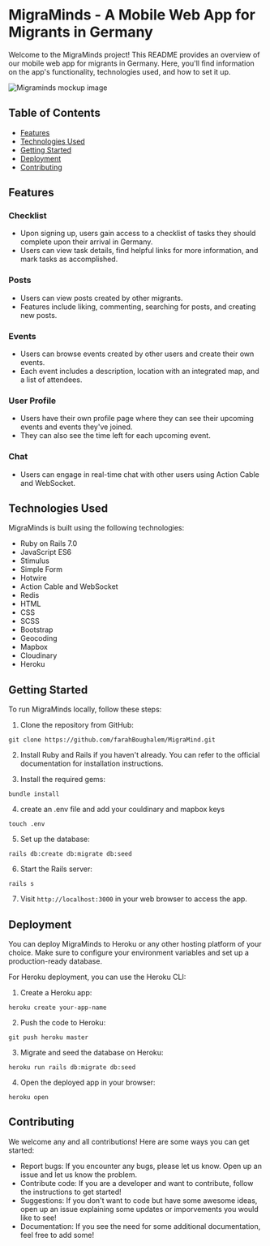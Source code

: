# MigraMinds - A Mobile Web App for Migrants in Germany

Welcome to the MigraMinds project! This README provides an overview of our mobile web app for migrants in Germany. Here, you'll find information on the app's functionality, technologies used, and how to set it up.

![Migraminds mockup image](https://github.com/brunna-monteiro/migra-minds/blob/assets/images/postsmockup.png?raw=true)

## Table of Contents
- [Features](#features)
- [Technologies Used](#technologies-used)
- [Getting Started](#getting-started)
- [Deployment](#deployment)
- [Contributing](#contributing)

## Features

### Checklist
- Upon signing up, users gain access to a checklist of tasks they should complete upon their arrival in Germany.
- Users can view task details, find helpful links for more information, and mark tasks as accomplished.

### Posts
- Users can view posts created by other migrants.
- Features include liking, commenting, searching for posts, and creating new posts.

### Events
- Users can browse events created by other users and create their own events.
- Each event includes a description, location with an integrated map, and a list of attendees.

### User Profile
- Users have their own profile page where they can see their upcoming events and events they've joined.
- They can also see the time left for each upcoming event.

### Chat
- Users can engage in real-time chat with other users using Action Cable and WebSocket.

## Technologies Used

MigraMinds is built using the following technologies:

- Ruby on Rails 7.0
- JavaScript ES6
- Stimulus
- Simple Form
- Hotwire
- Action Cable and WebSocket
- Redis
- HTML
- CSS
- SCSS
- Bootstrap
- Geocoding
- Mapbox
- Cloudinary
- Heroku

## Getting Started

To run MigraMinds locally, follow these steps:

1. Clone the repository from GitHub:
```
git clone https://github.com/farahBoughalem/MigraMind.git
```

2. Install Ruby and Rails if you haven't already. You can refer to the official documentation for installation instructions.

3. Install the required gems:
```
bundle install
```

4. create an .env file and add your couldinary and mapbox keys
```
touch .env
```

5. Set up the database:
```
rails db:create db:migrate db:seed
```

6. Start the Rails server:
```
rails s
```

7. Visit `http://localhost:3000` in your web browser to access the app.

## Deployment

You can deploy MigraMinds to Heroku or any other hosting platform of your choice. Make sure to configure your environment variables and set up a production-ready database.

For Heroku deployment, you can use the Heroku CLI:

1. Create a Heroku app:
```
heroku create your-app-name
```

2. Push the code to Heroku:
```
git push heroku master
```

3. Migrate and seed the database on Heroku:
```
heroku run rails db:migrate db:seed
```

4. Open the deployed app in your browser:
```
heroku open
```

## Contributing
We welcome any and all contributions! Here are some ways you can get started:

- Report bugs: If you encounter any bugs, please let us know. Open up an issue and let us know the problem.
- Contribute code: If you are a developer and want to contribute, follow the instructions to get started!
- Suggestions: If you don't want to code but have some awesome ideas, open up an issue explaining some updates or imporvements you would like to see!
- Documentation: If you see the need for some additional documentation, feel free to add some!
